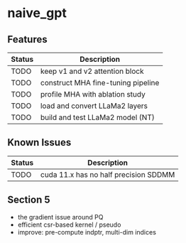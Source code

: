 # naive_gpt


## Features
| Status | Description                        |
| ------ | ---------------------------------- |
| TODO   | keep v1 and v2 attention block     |
| TODO   | construct MHA fine-tuning pipeline |
| TODO   | profile MHA with ablation study    |
| TODO   | load and convert LLaMa2 layers     |
| TODO   | build and test LLaMa2 model (NT)   |


## Known Issues
| Status | Description                           |
| ------ | ------------------------------------- |
| TODO   | cuda 11.x has no half precision SDDMM |


## Section 5
+ the gradient issue around PQ
+ efficient csr-based kernel / pseudo
+ improve: pre-compute indptr, multi-dim indices
